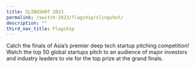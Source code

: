 ```yaml
---
title: SLINGSHOT 2023
permalink: /switch-2023/flagship/slingshot/
description: ""
third_nav_title: Flagship
---
```

Catch the finals of Asia’s premier deep tech startup pitching competition! Watch the top 50 global startups pitch to an audience of major investors and industry leaders to vie for the top prize at the grand finals.